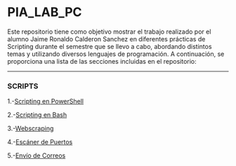 # PIA_LAB_PC
Este repositorio tiene como objetivo mostrar el trabajo realizado por el alumno Jaime Ronaldo Calderon Sanchez en diferentes prácticas de Scripting durante el semestre que se llevo a cabo, abordando distintos temas y utilizando diversos lenguajes de programación. 
A continuación, se proporciona una lista de las secciones incluidas en el repositorio:
___

### SCRIPTS
1.-[Scripting en PowerShell](https://github.com/JaRoCal/PIA_LAB_PC/tree/181eb15fca148b07aa18d72755b82b0369395efd/Scripting%20en%20PowerShell)

2.-[Scripting en Bash](https://github.com/JaRoCal/PIA_LAB_PC/tree/e770294f2f92702bde0c5bbf028a4db7eed3aa6e/Scripting%20en%20Bash)

3.-[Webscraping](https://github.com/JaRoCal/PIA_LAB_PC/tree/7561b758c097783c5fd79d254e25c89a8c5abd44/Webscraping)

4.-[Escáner de Puertos](https://github.com/JaRoCal/PIA_LAB_PC/tree/315b62d4842e9395a93ac18f2ea9dc893c56bf09/Escaner%20de%20puertos)

5.-[Envío de Correos](https://github.com/JaRoCal/PIA_LAB_PC/tree/1d178d9ecf10aa85d7b307b12da3646d85d730d0/Envio%20de%20correos)
